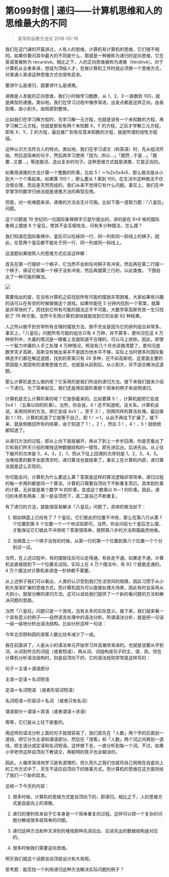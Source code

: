 # 第099封信 | 递归——计算机思维和人的思维最大的不同
> 吴军的谷歌方法论
2018-05-16

我们在这门课的开篇讲过，人有人的思维，计算机有计算机的思维，它们很不相同。如果你要问其中最大的不同是什么，那就是一种被称为递归的逆向思维，它在英语里被称为 recursive。相比之下，人的正向思维被称为递推（iterative）。对于计算机从业者来讲，想成为顶级人才，在做计算机工作时就必须换一个思维方式，对普通人来讲这种思维方式也很有启发。

要讲什么是递归，就要讲什么是递推。

递推是人本能的正向思维，我们小时候学习数数，从 1，2，3 一直数到 100，就是典型的递推。类似地，我们在学习过程中循序渐进，出发点都是这样正向，由易到难，由小到大，由局部到整体。

比如我们在学习解方程时，先学习解一元方程，也就是说有一个未知数的方程，再学习解二元方程，也就是那些有两个未知数 X，Y 的方程，之后才学解三元方程，即有 X，Y，Z 的方程，最后推广到有任意未知数的方程，就是所谓的线性方程组。

这种认识方法符合人的特点。类似地，我们在学习语文（和英语）时，先从组词开始，然后造简单的句子，然后再学习使用「因为...所以...」「既然...于是...」「既要...又要...」等连接词，造出复杂的句子。这种思维方式就是递推，它是正向的。

如果用递推的方法计算一个整数的阶乘，比如 5！＝1x2x3x4x5，那么做法是从小到大一个个乘起来。如果算 100！，那么要从 1 乘到 100。在生活中这种做法不仅合情合理，而且是天然而成的，我们从来不觉得它有什么问题。事实上，我们在中学里学的数学归纳法就是递推方法的典型应用。

但是，对一些难题来讲，递推的方法会无计可施。比如下面一道智力题：「八皇后」问题。

这个问题是 19 世纪的一位国际象棋棋手贝瑟尔提出的，讲的是在 8×8 格的国际象棋上摆放 8 个皇后，使其不会互相攻击，问有多少种摆法，怎么摆？

我们知道在国际象棋中，皇后可以吃掉同一行、同一列和同一斜线上的棋子。因此，任意两个皇后都不能处于同一行、同一列或同一斜线上。

这道题如果按照人的思维方式应该这样解：

首先在第一行摆好一个棋子，它当然不会和任何棋子有冲突，然后再在第二行摆一个棋子，保证它和第一个棋子没有冲突，然后再摆第三行的，以此类推。
下图给出了一种可能的解法。

![](https://raw.githubusercontent.com/dalong0514/selfstudy/master/图片链接/吴军/2019032.jpg)

需要指出的是，在没有计算机之前找到所有可能的摆放非常困难，大家如果有兴趣的话可以在有空的时候做做这个游戏。如果你能在 5 分钟内找到一个答案，就算是非常快的了。而找到它所有可能的摆法近乎不可能，大数学家高斯穷其一生只找到了 76 种方案。当然今天用计算机很快就能找到它的全部 92 种结果。

人之所以做不到穷举所有合理的摆放方法，倒不完全是因为它的排列组合非常多。事实上，「八皇后」问题所有可能的组合只有 4 万种，并不算多，更何况在这 4 万种排列中，大量的情况是一眼看上去就知道不合理的，可以马上排除。因此，即使一个智力中庸的人手工处理 4 万种情况，照说有几个月也该搞清楚了，更何况是数学天才高斯。高斯没有做出来并不是因为他水平不够，实际上当时很多的国际象棋选手们都在解这道题，找到的答案只有 20 多种，还不如高斯呢。这里面主要的原因是人类固有的递推思维方式，也就是从前到后，从小到大，并不适合解决这道题。

那么计算机是怎么做的呢？它采用的是我们所说的递归方法。接下来我们就来介绍一下递归。为了简单起见，我们还是用前面阶乘那个简单的例子来说明递归。

计算机是怎么计算阶乘的呢？它是倒着来的。比如要算 5！，计算机就把它变成 5x4！（五乘以四的阶乘）。当然，你会说，4！还不知道呢。没关系，计算机会说，采用同样的方法，把它变成 4x3！。至于 3！，则用同样的算法处理。最后做到 1！时，计算机知道了它就等于自己，即 1！＝1，从此不再往下扩展了。接下来，就是倒推回所有的结果，由于知道了 1！，2！，然后 3！，4！，5！就统统都知道了。

从递归方法的过程，即从上向下层层展开，再从下到上一步步回溯，你是否看出了它和我们昨天介绍的堆栈这种数据结构的一致性，即先进后出，后进先出。从上往下展开的次序是 5，4，3，2，1，而从下往上回溯的次序则是 1，2，3，4，5。当堆栈里的数字全部清空时，递归算法也就结束了。事实上在计算机内部，递归算法就是这么实现的。

你可能会问，计算机为什么要这么算？答案是这样的算法逻辑非常简单。递归过程的每一步用的都是同一个算法，计算机只需要自顶向下不断重复而已。具体到阶乘的计算，无非就是某个数字 N 的阶乘，变成这个数乘以 N－1 的阶乘。因此，递归的本质有两条：其一是自顶而下，其二是自己不断重复。

有了递归的方法，就能很容易解决「八皇后」问题了。具体的做法如下：

1. 假如棋盘上已经有了 7 个皇后，它们彼此的位置不冲突，那么在第八行从第 1 个位置到第 8 个位置一个一个地试验即可。当然，你会问前七个皇后怎么摆，才能保证它们彼此不冲突呢？答案很简单，按照第八步的方法照猫画虎地做。

2. 当棋盘上一个棋子没有的时候，从第一行的第一个位置到第八个位置一个个分别试一试。

当然，在上述过程中，有的摆放往后可以走得通，有些走不通。如果走不通，计算机会直接跳到下一个位置去试验。实际上在 4 万个摆法中，有 92 个是能走通的。4 万个摆法对计算机来讲连一秒钟都不需要。

从上述例子我们可以看出，人类的认识受到我们生活空间的局限，因此习惯于从小到大渐渐扩展的思维方式。而计算机因为可以直接处理大场景，因此有时会采用从大到小，层层分解的递归方法。这可以说给我们提供了一个新的看问题的方法和解决问题的思路。

当然「八皇后」问题只是一个游戏，没有太多的实际意义。接下来，我们就来看一个具有意义的例子——自然语言处理中的语法分析。所谓语法分析，就是把一句话一级一级地分析出语法结构。比如分析这样一句话：

今年北京颐和园的游客人数比往年减少了一成。

我在前面讲了，人是从小的语法单元开始学习并且循序渐进的。也就是说要从字到词，从词到符合的词组（或者短语），再从词、词组构成句子的主、谓、宾。但在计算机分析语法结构时，则是自顶向下的，它的语法规则常常是这样写的：

句子＝主语＋谓语部分

主语＝定语＋名词短语

定语＝名词短语 （或者形容词短语）

名词短语＝形容词＋名词 （或者只有名词）

谓语部分＝谓语＋宾语（或者谓语＋状语）

等等，它们是从上往下嵌套的。

用这样的语法分析上面的句子就很容易了，我们首先在「人数」两个字的后面划一道线，把它分为主语和谓语部分。然后在「游客」和「人数」两个词之间再划一道线，把主语分成定语和名词短语。这样做下去，一直分析到每一个词。不过，如果小学老师这样自顶向下教语文，再聪明的孩子也会糊涂的。

因此，人循序渐进地学习是有道理的，但久而久之我们也就将自己局限在自底向上的工作方式中了，天生不适应自顶向下的做事方式。而计算机的思维在这方面则给了我们一个新的启发。

总结一下今天的内容：

1. 很多时候，计算机的思维方式是自顶向下的，即递归。相比之下，人的思维方式是自底向上的递推。

2. 递归的便利性来自于它本身是一个简单重复的过程。这样可以把一个复杂的问题分解成很多层简单的问题。
3. 递归这种方法和昨天讲到的堆栈那种先进后出、后进先出的数据结构是对应的。
4. 很多时候我们需要逆向思维。

明天我们就这个话题谈谈顶层设计和大局观。

思考题：能否找一个利用递归这种方法解决实际问题的例子？